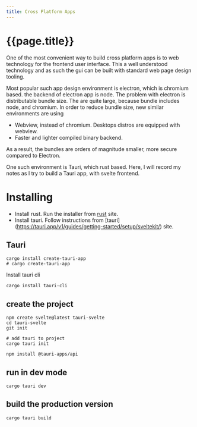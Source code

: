 ```yaml
---
title: Cross Platform Apps
---
```


# {{page.title}}

One of the most convenient way to build cross platform apps is to web technology
for the frontend user interface. This a well understood technology and as such
the gui can be built with standard web page design tooling.

Most popular such app design environment is electron, which is chromium based.
the backend of electron app is node.
The problem with electron is distributable bundle size. The are quite large,
because bundle includes node, and chromium.
In order to reduce bundle size, new similar environments are using
* Webview, instead of chromium. Desktops distros are equipped with webview.
* Faster and lighter compiled binary backend.

As a result, the bundles are orders of magnitude smaller, more secure compared
to Electron.

One such environment is Tauri, which rust based. Here, I will record my notes as
I try to build a Tauri app, with svelte frontend. 


# Installing

* Install rust. Run the installer from 
[rust](https://www.rust-lang.org/tools/install) site.
* Install tauri. Follow instructions from [tauri] (https://tauri.app/v1/guides/getting-started/setup/sveltekit/) site. 

## Tauri

```
cargo install create-tauri-app
# cargo create-tauri-app
```

Install tauri cli
```
cargo install tauri-cli
```

## create the project

```
npm create svelte@latest tauri-svelte
cd tauri-svelte
git init

# add tauri to project
cargo tauri init

npm install @tauri-apps/api
```

## run in dev mode
```
cargo tauri dev
```

## build the production version
```
cargo tauri build
```